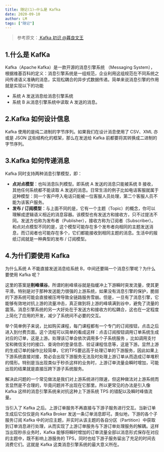 ```yaml
---
title: 随记(1)—什么是 Kafka
date: 2020-09-10
author: LM
tags: ["随记"]
---
```


> 参考原文：[ Kafka 初识  @暮良文王 ](https://www.cnblogs.com/liangmingshen/p/11031426.html)

## 1.什么是 KafKa

Kafka（Apache Kafka）是一款开源的消息引擎系统 （Messaging System），根据维基百科的定义：消息引擎系统是一组规范，企业利用这组规范在不同系统之间传递语义准确的消息，实现松耦合的异步式数据传递。简单来说消息引擎的作用就是实现以下的功能

- 系统 A 发送消息给消息引擎系统
- 系统 B 从消息引擎系统中读取 A 发送的消息。

## 2.Kafka 如何设计信息

Kafka 使用的是纯二进制的字节序列。如果我们在设计消息使用了 CSV、XML 亦或是 JSON 这些结构化的框架，那么在发送给 Kafka 前都要将其转换成二进制的字节序列。

## 3.Kafka 如何传递消息

Kafka 同时支持两种消息引擎模型，即：

- **点对点模型**：也叫消息队列模型。即系统 A 发送的消息只能被系统 B 接收，其他任何系统都不能读取 A 发送的消息。日常生活的例子比如电话客服就属于这种模型：同一个客户呼入电话只能被一位客服人员处理，第二个客服人员不能为该客户服务。
- **发布 / 订阅模型**：与上面不同的是，它有一个主题（Topic）的概念，你可以理解成逻辑语义相近的消息容器。该模型也有发送方和接收方，只不过提法不同。发送方也称为发布者（Publisher），接收方称为订阅者（Subscriber）。和点对点模型不同的是，这个模型可能存在多个发布者向相同的主题发送消息，而订阅者也可能存在多个，它们都能接收到相同主题的消息。生活中的报纸订阅就是一种典型的发布 / 订阅模型。　

## 4.为什们要使用 Kafka

为什么系统 A 不能直接发送消息给系统 B，中间还要隔一个消息引擎呢？为什么要使用 Kafka 呢？

这里的答案是**削峰填谷**。所谓的削峰填谷就是指缓冲上下游瞬时突发流量，使其更平滑。特别是对于那种发送能力很强的上游系统，如果没有消息引擎的保护，脆弱的下游系统可能会直接被压垮导致全链路服务雪崩。但是，一旦有了消息引擎，它能够有效地对抗上游的流量冲击，真正做到将上游的峰填满到谷中，避免了流量的震荡。消息引擎系统的另一大好处在于发送方和接收方的松耦合，这也在一定程度上简化了应用的开发，减少了系统间不必要的交互。

举个简单例子来说，比如购买课程，每门课程都有一个专门的订阅按钮，点击之后进入到付费页面。这个流程可以简单的看成这样：点击订阅按钮调用订单系统生成对应的订单，这是上游。处理该订单会依次调用多个子系统服务 ，比如调用支付宝和微信支付的接口、查询你的登录信息、验证课程信息等，这是下游。显然上游的生成订单的操作比较简单，它的TPS要远高于处理订单的下游服务，因此如果上下游系统直接对接，势必会出现下游服务无法及时处理上游订单从而造成订单堆积的情形。特别是当出现类似于秒杀这样的业务时，上游订单流量会瞬时增加，可能出现的结果就是直接压跨下游子系统服务。

解决此问题的一个常见做法是我们对上游系统进行限速，但这种做法对上游系统而言显然是不合理的，毕竟问题并不出现在它那里。所以更常见的办法是引入像 Kafka 这样的消息引擎系统来对抗这种上下游系统 TPS 的错配以及瞬时峰值流量。

当引入了 Kafka 之后。上游订单服务不再直接与下游子服务进行交互。当新订单生成后它仅仅是向 Kafka Broker 发送一条订单消息即可。类似地，下游的各个子服务订阅 Kafka 中的对应主题，并实时从该主题的各自分区（Partition）中获取到订单消息进行处理，从而实现了上游订单服务与下游订单处理服务的解耦。这样当出现秒杀业务时，Kafka 能够将瞬时增加的订单流量全部以消息形式保存在对应的主题中，既不影响上游服务的 TPS，同时也给下游子服务留出了充足的时间去消费它们。这就是 Kafka 这类消息引擎系统的最大意义所在。
